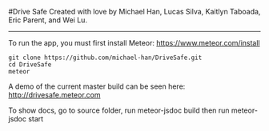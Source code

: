 #Drive Safe
Created with love by Michael Han, Lucas Silva, Kaitlyn Taboada, Eric Parent, and Wei Lu.

---

To run the app, you must first install Meteor: https://www.meteor.com/install

```
git clone https://github.com/michael-han/DriveSafe.git
cd DriveSafe
meteor
```

A demo of the current master build can be seen here: http://drivesafe.meteor.com

To show docs, go to source folder, run meteor-jsdoc build 
then run meteor-jsdoc start

